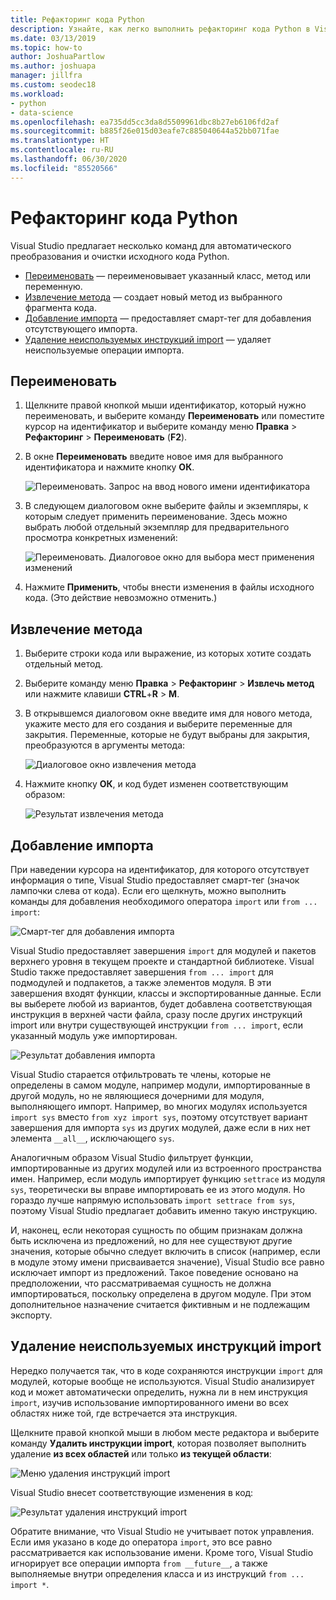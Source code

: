 ```yaml
---
title: Рефакторинг кода Python
description: Узнайте, как легко выполнить рефакторинг кода Python в Visual Studio путем переименования идентификаторов, извлечения методов, добавления импортов и удаления неиспользуемых импортов.
ms.date: 03/13/2019
ms.topic: how-to
author: JoshuaPartlow
ms.author: joshuapa
manager: jillfra
ms.custom: seodec18
ms.workload:
- python
- data-science
ms.openlocfilehash: ea735dd5cc3da8d5509961dbc8b27eb6106fd2af
ms.sourcegitcommit: b885f26e015d03eafe7c885040644a52bb071fae
ms.translationtype: HT
ms.contentlocale: ru-RU
ms.lasthandoff: 06/30/2020
ms.locfileid: "85520566"
---
```

# <a name="refactor-python-code"></a>Рефакторинг кода Python

Visual Studio предлагает несколько команд для автоматического преобразования и очистки исходного кода Python.

- [Переименовать](#rename) — переименовывает указанный класс, метод или переменную.
- [Извлечение метода](#extract-method) — создает новый метод из выбранного фрагмента кода.
- [Добавление импорта](#add-import) — предоставляет смарт-тег для добавления отсутствующего импорта.
- [Удаление неиспользуемых инструкций import](#remove-unused-imports) — удаляет неиспользуемые операции импорта.

## <a name="rename"></a>Переименовать

1. Щелкните правой кнопкой мыши идентификатор, который нужно переименовать, и выберите команду **Переименовать** или поместите курсор на идентификатор и выберите команду меню **Правка** > **Рефакторинг** > **Переименовать** (**F2**).
2. В окне **Переименовать** введите новое имя для выбранного идентификатора и нажмите кнопку **ОК**.

   ![Переименовать. Запрос на ввод нового имени идентификатора](media/code-refactor-rename-1.png)

3. В следующем диалоговом окне выберите файлы и экземпляры, к которым следует применить переименование. Здесь можно выбрать любой отдельный экземпляр для предварительного просмотра конкретных изменений:

   ![Переименовать. Диалоговое окно для выбора мест применения изменений](media/code-refactor-rename-2.png)

4. Нажмите **Применить**, чтобы внести изменения в файлы исходного кода. (Это действие невозможно отменить.)

## <a name="extract-method"></a>Извлечение метода

1. Выберите строки кода или выражение, из которых хотите создать отдельный метод.
2. Выберите команду меню **Правка** > **Рефакторинг** > **Извлечь метод** или нажмите клавиши **CTRL**+**R** > **M**.
3. В открывшемся диалоговом окне введите имя для нового метода, укажите место для его создания и выберите переменные для закрытия. Переменные, которые не будут выбраны для закрытия, преобразуются в аргументы метода:

   ![Диалоговое окно извлечения метода](media/code-refactor-extract-method-1.png)

4. Нажмите кнопку **ОК**, и код будет изменен соответствующим образом:

   ![Результат извлечения метода](media/code-refactor-extract-method-2.png)

## <a name="add-import"></a>Добавление импорта

При наведении курсора на идентификатор, для которого отсутствует информация о типе, Visual Studio предоставляет смарт-тег (значок лампочки слева от кода). Если его щелкнуть, можно выполнить команды для добавления необходимого оператора `import` или `from ... import`:

![Смарт-тег для добавления импорта](media/code-refactor-add-import-1.png)

Visual Studio предоставляет завершения `import` для модулей и пакетов верхнего уровня в текущем проекте и стандартной библиотеке. Visual Studio также предоставляет завершения `from ... import` для подмодулей и подпакетов, а также элементов модуля. В эти завершения входят функции, классы и экспортированные данные. Если вы выберете любой из вариантов, будет добавлена соответствующая инструкция в верхней части файла, сразу после других инструкций import или внутри существующей инструкции `from ... import`, если указанный модуль уже импортирован.

![Результат добавления импорта](media/code-refactor-add-import-2.png)

Visual Studio старается отфильтровать те члены, которые не определены в самом модуле, например модули, импортированные в другой модуль, но не являющиеся дочерними для модуля, выполняющего импорт. Например, во многих модулях используется `import sys` вместо `from xyz import sys`, поэтому отсутствует вариант завершения для импорта `sys` из других модулей, даже если в них нет элемента `__all__`, исключающего `sys`.

Аналогичным образом Visual Studio фильтрует функции, импортированные из других модулей или из встроенного пространства имен. Например, если модуль импортирует функцию `settrace` из модуля `sys`, теоретически вы вправе импортировать ее из этого модуля. Но гораздо лучше напрямую использовать `import settrace from sys`, поэтому Visual Studio предлагает добавить именно такую инструкцию.

И, наконец, если некоторая сущность по общим признакам должна быть исключена из предложений, но для нее существуют другие значения, которые обычно следует включить в список (например, если в модуле этому имени присваивается значение), Visual Studio все равно исключает импорт из предложений. Такое поведение основано на предположении, что рассматриваемая сущность не должна импортироваться, поскольку определена в другом модуле. При этом дополнительное назначение считается фиктивным и не подлежащим экспорту.

## <a name="remove-unused-imports"></a>Удаление неиспользуемых инструкций import

Нередко получается так, что в коде сохраняются инструкции `import` для модулей, которые вообще не используются. Visual Studio анализирует код и может автоматически определить, нужна ли в нем инструкция `import`, изучив использование импортированного имени во всех областях ниже той, где встречается эта инструкция.

Щелкните правой кнопкой мыши в любом месте редактора и выберите команду **Удалить инструкции import**, которая позволяет выполнить удаление **из всех областей** или только **из текущей области**:

![Меню удаления инструкций import](media/code-refactor-remove-imports-1.png)

Visual Studio внесет соответствующие изменения в код:

![Результат удаления инструкций import](media/code-refactor-remove-imports-2.png)

Обратите внимание, что Visual Studio не учитывает поток управления. Если имя указано в коде до оператора `import`, это все равно рассматривается как использование имени. Кроме того, Visual Studio игнорирует все операции импорта `from __future__`, а также выполняемые внутри определения класса и из инструкций `from ... import *`.
